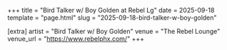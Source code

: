 +++
title = "Bird Talker w/ Boy Golden at Rebel Lg"
date = 2025-09-18
template = "page.html"
slug = "2025-09-18-bird-talker-w-boy-golden"

[extra]
artist = "Bird Talker w/ Boy Golden"
venue = "The Rebel Lounge"
venue_url = "https://www.rebelphx.com/"
+++
